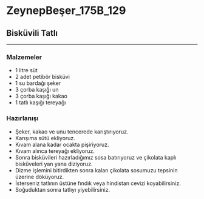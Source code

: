 # ZeynepBeşer_175B_129
## Bisküvili Tatlı
---
### Malzemeler
- 1 litre süt
- 2 adet petibör bisküvi
- 1 su bardağı şeker
- 3 çorba kaşığı un
- 3 çorba kaşığı kakao
- 1 tatlı kaşığı tereyağı
### Hazırlanışı
- Şeker, kakao ve unu tencerede karıştırıyoruz.
- Karışıma sütü ekliyoruz.
- Kıvam alana kadar ocakta pişiriyoruz.
- Kıvam alınca tereyağı ekliyoruz.
- Sonra bisküvileri hazırladığımız sosa batırıyoruz ve çikolata kaplı bisküveleri yan yana diziyoruz.
- Dizme işlemini bitirdikten sonra kalan çikolata sosumuzu tepsinin üzerine döküyoruz.
- İsterseniz tatlının üstüne fındık veya hindistan cevizi koyabilirsiniz.
- Soğuduktan sonra tatlıyı yiyebilirsiniz. 
